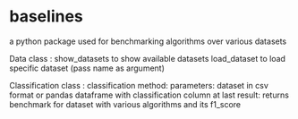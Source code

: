 # baselines
a python package used for benchmarking algorithms over various datasets

Data class : 
    show_datasets to show available datasets
    load_dataset to load specific dataset (pass name as argument)

Classification class :
    classification method:
        parameters:
            dataset in csv format or pandas dataframe with classification column at last
        result:
            returns benchmark for dataset with various algorithms and its f1_score

